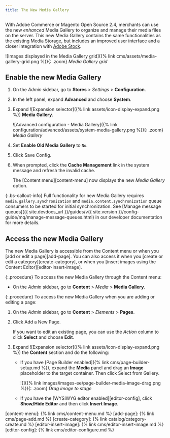 ```yaml
---
title: The New Media Gallery
---
```


With Adobe Commerce or Magento Open Source 2.4, merchants can use the new _enhanced_ Media Gallery to organize and manage their media files on the server. This new Media Gallery contains the same functionalities as the existing Media Storage, but includes an improved user interface and a closer integration with [Adobe Stock][adobe-stock].

![Images displayed in the Media Gallery grid]({% link cms/assets/media-gallery-grid.png %}){: .zoom}
_Media Gallery grid_

## Enable the new Media Gallery

1. On the _Admin_ sidebar, go to **Stores** > _Settings_ > **Configuration**.

1. In the left panel, expand **Advanced** and choose **System**.

1. Expand ![Expansion selector]({% link assets/icon-display-expand.png %}) **Media Gallery**.

   ![Advanced configuration - Media Gallery]({% link configuration/advanced/assets/system-media-gallery.png %}){: .zoom}
   _Media Gallery_

1. Set **Enable Old Media Gallery** to `No`.

1. Click <span class="btn">Save Config</span>.

1. When prompted, click the **Cache Management** link in the system message and refresh the invalid cache.

   The [Content menu][content-menu] now displays the new _Media Gallery_ option.

{:.bs-callout-info}
Full functionality for new Media Gallery requires `media.gallery.synchronization` and `media.content.synchronization` queue consumers to be started for initial synchronization. See [Manage message queues]({{ site.devdocs_url }}/guides/v{{ site.version }}/config-guide/mq/manage-message-queues.html) in our developer documentation for more details.

## Access the new Media Gallery

The new Media Gallery is accessible from the Content menu or when you [add or edit a page][add-page]. You can also access it when you [create or edit a category][create-category], or when you [insert images using the Content Editor][editor-insert-image].

{:.procedure}
To access the new Media Gallery through the Content menu:

- On the _Admin_ sidebar, go to **Content** > _Media_ > **Media Gallery**.

{:.procedure}
To access the new Media Gallery when you are adding or editing a page:

1. On the _Admin_ sidebar, go to **Content** > _Elements_ > **Pages**.

1. Click <span class="btn">Add a New Page</span>.

   If you want to edit an existing page, you can use the _Action_ column to click **Select** and choose **Edit**.

1. Expand ![Expansion selector]({% link assets/icon-display-expand.png %}) the **Content** section and do the following:

   - If you have [Page Builder enabled]({% link cms/page-builder-setup.md %}), expand the **Media** panel and drag an **Image** placeholder to the target container. Then click <span class="btn">Select from Gallery</span>.

      ![]({% link images/images-ee/page-builder-media-image-drag.png %}){: .zoom}
      _Drag image to stage_

   - If you have the [WYSIWYG editor enabled][editor-config], click **Show/Hide Editor** and then click **Insert Image**.

[adobe-stock]: https://stock.adobe.com
[content-menu]: {% link cms/content-menu.md %}
[add-page]: {% link cms/page-add.md %}
[create-category]: {% link catalog/category-create.md %}
[editor-insert-image]: {% link cms/editor-insert-image.md %}
[editor-config]: {% link cms/editor-configure.md %}
